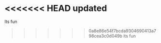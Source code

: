 <<<<<<< HEAD
updated
=======
Its fun
>>>>>>> 0a8e86e54f7bcda9304690413a798cea3c0d049b
>>>>>>> its fun
